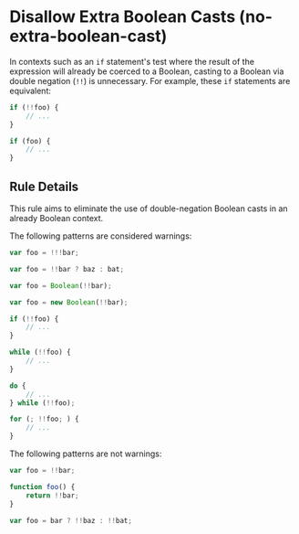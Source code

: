 # Disallow Extra Boolean Casts (no-extra-boolean-cast)

In contexts such as an `if` statement's test where the result of the expression will already be coerced to a Boolean, casting to a Boolean via double negation (`!!`) is unnecessary. For example, these `if` statements are equivalent:

```js
if (!!foo) {
    // ...
}

if (foo) {
    // ...
}
```

## Rule Details

This rule aims to eliminate the use of double-negation Boolean casts in an already Boolean context.

The following patterns are considered warnings:

```js
var foo = !!!bar;

var foo = !!bar ? baz : bat;

var foo = Boolean(!!bar);

var foo = new Boolean(!!bar);

if (!!foo) {
    // ...
}

while (!!foo) {
    // ...
}

do {
    // ...
} while (!!foo);

for (; !!foo; ) {
    // ...
}
```

The following patterns are not warnings:

```js
var foo = !!bar;

function foo() {
    return !!bar;
}

var foo = bar ? !!baz : !!bat;
```
